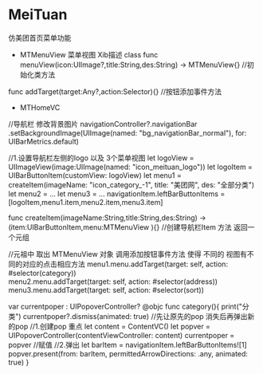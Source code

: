 # MeiTuan
仿美团首页菜单功能
- MTMenuView 菜单视图 Xib描述 
class func menuView(icon:UIImage?,title:String,des:String) -> MTMenuView{}  //初始化类方法

func addTarget(target:Any?,action:Selector){}  //按钮添加事件方法

- MTHomeVC

//导航栏 修改背景图片
navigationController?.navigationBar .setBackgroundImage(UIImage(named: "bg_navigationBar_normal"), for: UIBarMetrics.default)


//1.设置导航栏左侧的logo 以及 3个菜单视图
        let logoView = UIImageView(image:UIImage(named: "icon_meituan_logo"))
        let logoItem = UIBarButtonItem(customView: logoView)
        let menu1 = createItem(imageName: "icon_category_-1", title: "美团网", des: "全部分类")
        let menu2 =  ...
        let menu3 = ...
        navigationItem.leftBarButtonItems = [logoItem,menu1.item,menu2.item,menu3.item] 

func createItem(imageName:String,title:String,des:String) -> (item:UIBarButtonItem,menu:MTMenuView ){}  //创建导航栏Item 方法 返回一个元组 

//元祖中 取出 MTMenuView 对象 调用添加按钮事件方法 使得 不同的 视图有不同的对应的点击相应方法
menu1.menu.addTarget(target: self, action: #selector(category))  
menu2.menu.addTarget(target: self, action: #selector(address))
menu3.menu.addTarget(target: self, action: #selector(sort))

var currentpoper : UIPopoverController?
@objc func category(){
    print("分类")
    currentpoper?.dismiss(animated: true)   //先让原先的pop 消失后再弹出新的pop 
    //1.创建pop 重点
    let content = ContentVC()
    let popver = UIPopoverController(contentViewController: content)
    currentpoper = popver //赋值
    //2.弹出
    let barItem = navigationItem.leftBarButtonItems![1]
    popver.present(from: barItem, permittedArrowDirections: .any, animated: true)
}
